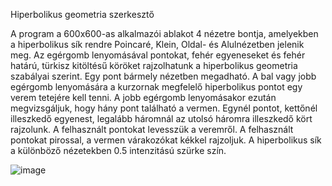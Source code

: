 Hiperbolikus geometria szerkesztő

A program a 600x600-as alkalmazói ablakot 4 nézetre bontja, amelyekben a hiperbolikus sík rendre Poincaré, Klein, Oldal- és Alulnézetben jelenik meg. Az egérgomb lenyomásával pontokat, fehér egyeneseket és fehér határú, türkisz kitöltésű köröket rajzolhatunk a hiperbolikus geometria szabályai szerint. Egy pont bármely nézetben megadható. A bal vagy jobb egérgomb lenyomására a kurzornak megfelelő hiperbolikus pontot egy verem tetejére kell tenni. A jobb egérgomb lenyomásakor ezután megvizsgáljuk, hogy hány pont található a vermen. Egynél pontot, kettőnél illeszkedő egyenest, legalább háromnál az utolsó háromra illeszkedő kört rajzolunk. A felhasznált pontokat levesszük a veremről. A felhasznált pontokat pirossal, a vermen várakozókat kékkel rajzoljuk. A hiperbolikus sík a különböző nézetekben 0.5 intenzitású szürke szín.

![image](https://github.com/KRobertK13/Computer-Graphics-HyperbolicGeometry/assets/102753849/0e333bc6-3fe2-48bb-8458-a24406bdf32a)
